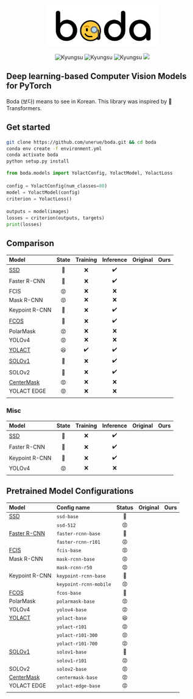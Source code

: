 <p align="center">
  <img height=110em src="boda.png">
</p>
<p align="center">
  <img alt="Kyungsu" src="https://img.shields.io/badge/Version%20-0.0.1b-orange.svg?style=flat&colorA=E1523D&colorB=blue" />
  <!-- <img alt="SCIE" src="https://img.shields.io/badge/SCIE%20-orange.svg" /> -->
  <!-- <img alt="KCI" src="https://img.shields.io/badge/KCI%20-yellow.svg" /> -->
  <!-- <img alt="PythonVersion" src="https://camo.githubusercontent.com/08d69975ce61c30b175f504182ae3a335c6284cbadc26acd9b79e29db442ddea/68747470733a2f2f696d672e736869656c64732e696f2f62616467652f707974686f6e2d332e36253230253743253230332e37253230253743253230332e382d626c7565" data-canonical-src="https://img.shields.io/badge/python-3.7%20%7C%203.8%20%7C%203.9-blue" style="max-width:100%;" /> -->
  <img alt="Kyungsu" src="https://img.shields.io/badge/Python%20-3.6%20%7C%203.7%20%7C%203.8-orange.svg?style=flat&colorA=gray&colorB=blue" style="max-width:100%;" />
  <img alt="Kyungsu" src="https://img.shields.io/badge/PyTorch%20-1.6%20%7C%201.7-orange.svg?style=flat&colorA=E1523D&colorB=blue" />
  <img src="https://badgen.net/badge/icon/terminal?icon=terminal&label" />
</p>

## Deep learning-based Computer Vision Models for PyTorch

Boda (보다) means to see in Korean. This library was inspired by 🤗 Transformers.

## Get started

```bash
git clone https://github.com/unerue/boda.git && cd boda
conda env create -f environment.yml
conda activate boda
python setup.py install
```

```python
from boda.models import YolactConfig, YolactModel, YolactLoss

config = YolactConfig(num_classes=80)
model = YolactModel(config)
criterion = YolactLoss()

outputs = model(images)
losses = criterion(outputs, targets)
print(losses)
```

## Comparison

|Model|State|Training|Inference|Original|Ours|
|:----|:---:|:------:|:-------:|-------:|---:|
|[SSD](boda/models/ssd/)|🙂|❌|✔️|||
|Faster R-CNN|🙂|❌|✔️|||
|FCIS|😡|❌|❌|||
|Mask R-CNN|😡|❌|❌|||
|Keypoint R-CNN|🙂|❌|✔️|||
|[FCOS](boda/models/fcos/)|🙂|❌|✔️|||
|PolarMask|😡|❌|❌|||
|YOLOv4|😡|❌|❌|||
|[YOLACT](boda/models/yolact/)|😆|✔️|✔️|||
|[SOLOv1](boda/models/solov1/)|🙂|❌|✔️|||
|SOLOv2|🙂|❌|✔️|||
|[CenterMask]()|😡|❌|❌|||
|YOLACT EDGE|😡|❌|❌|||
||

### Misc

|Model|State|Training|Inference|Original|Ours|
|:----|:---:|:------:|:-------:|-------:|---:|
|[SSD](boda/models/ssd/)|🙂|❌|✔️|||
|Faster R-CNN|🙂|❌|✔️|||
|Keypoint R-CNN|🙂|❌|✔️|||
|YOLOv4|😡|❌|❌|||
||

## Pretrained Model Configurations

|Model|Config name|Status|Original|Ours|
|:----|:----|:------:|-------:|---:|
|[SSD](boda/models/ssd/)|`ssd-base`|🙂|||
|                       |`ssd-512`|😡|||
|[Faster R-CNN]()|`faster-rcnn-base`|🙂|||
|                |`faster-rcnn-r101`|😡|||
|[FCIS]()|`fcis-base`|😡|||
|Mask R-CNN|`mask-rcnn-base`|😡|||
|          |`mask-rcnn-r50`|😡|||
|Keypoint R-CNN|`keypoint-rcnn-base`|🙂|||
|              |`keypoint-rcnn-mobile`|😡|||
|[FCOS](boda/models/fcos/)|`fcos-base`|🙂|||
|PolarMask|`polarmask-base`|😡|||
|YOLOv4|`yolov4-base`|😡|||
|[YOLACT](boda/models/yolact/)|`yolact-base`|😆|||
|                             |`yolact-r101`|😡|||
|                             |`yolact-r101-300`|😡|||
|                             |`yolact-r101-700`|😡|||
|[SOLOv1](boda/models/solov1/)|`solov1-base`|🙂|||
|                             |`solov1-r101`|😡|||
|SOLOv2|`solov2-base`|😡||||
|[CenterMask]()|`centermask-base`|😡|||
|YOLACT EDGE|`yolact-edge-base`|😡|||
||